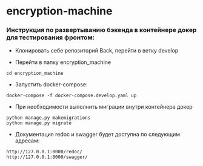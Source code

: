 # encryption-machine
### Инструкция по развертыванию бэкенда в контейнере докер для тестирования фронтом:

- Клонировать себе репозиторий Back, перейти в ветку develop

- Перейти в папку encryption_machine

```cd encryption_machine```

- Запустить docker-compose:

```docker-compose -f docker-compose.develop.yaml up```

- При необходимости выполнить миграции внутри контейнера докер
```
python manage.py makemigrations
python manage.py migrate
```

- Документация redoc и swagger будет доступна по следующим адресам:
```
http://127.0.0.1:8000/redoc/
http://127.0.0.1:8000/swagger/
```
